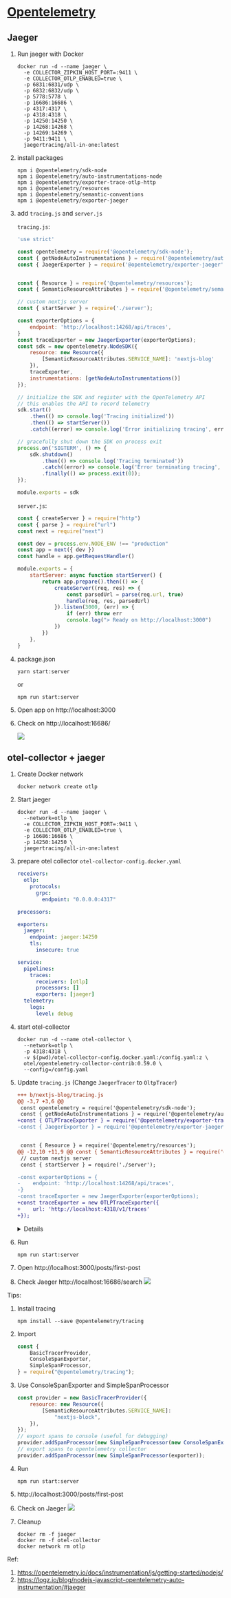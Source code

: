 # [Opentelemetry](https://signoz.io/blog/opentelemetry-nextjs/)

## Jaeger

1. Run jaeger with Docker
    ```
    docker run -d --name jaeger \
      -e COLLECTOR_ZIPKIN_HOST_PORT=:9411 \
      -e COLLECTOR_OTLP_ENABLED=true \
      -p 6831:6831/udp \
      -p 6832:6832/udp \
      -p 5778:5778 \
      -p 16686:16686 \
      -p 4317:4317 \
      -p 4318:4318 \
      -p 14250:14250 \
      -p 14268:14268 \
      -p 14269:14269 \
      -p 9411:9411 \
      jaegertracing/all-in-one:latest
    ```
1. install packages
    ```
    npm i @opentelemetry/sdk-node
    npm i @opentelemetry/auto-instrumentations-node
    npm i @opentelemetry/exporter-trace-otlp-http
    npm i @opentelemetry/resources
    npm i @opentelemetry/semantic-conventions
    npm i @opentelemetry/exporter-jaeger
    ```
1. add `tracing.js` and `server.js`

    `tracing.js`:

    ```js
    'use strict'

    const opentelemetry = require('@opentelemetry/sdk-node');
    const { getNodeAutoInstrumentations } = require('@opentelemetry/auto-instrumentations-node');
    const { JaegerExporter } = require('@opentelemetry/exporter-jaeger');


    const { Resource } = require('@opentelemetry/resources');
    const { SemanticResourceAttributes } = require('@opentelemetry/semantic-conventions');

    // custom nextjs server
    const { startServer } = require('./server');

    const exporterOptions = {
        endpoint: 'http://localhost:14268/api/traces',
    }
    const traceExporter = new JaegerExporter(exporterOptions);
    const sdk = new opentelemetry.NodeSDK({
        resource: new Resource({
            [SemanticResourceAttributes.SERVICE_NAME]: 'nextjs-blog'
        }),
        traceExporter,
        instrumentations: [getNodeAutoInstrumentations()]
    });

    // initialize the SDK and register with the OpenTelemetry API
    // this enables the API to record telemetry
    sdk.start()
        .then(() => console.log('Tracing initialized'))
        .then(() => startServer())
        .catch((error) => console.log('Error initializing tracing', error));

    // gracefully shut down the SDK on process exit
    process.on('SIGTERM', () => {
        sdk.shutdown()
            .then(() => console.log('Tracing terminated'))
            .catch((error) => console.log('Error terminating tracing', error))
            .finally(() => process.exit(0));
    });

    module.exports = sdk
    ```

    `server.js`:

    ```js
    const { createServer } = require("http")
    const { parse } = require("url")
    const next = require("next")

    const dev = process.env.NODE_ENV !== "production"
    const app = next({ dev })
    const handle = app.getRequestHandler()

    module.exports = {
        startServer: async function startServer() {
            return app.prepare().then(() => {
                createServer((req, res) => {
                    const parsedUrl = parse(req.url, true)
                    handle(req, res, parsedUrl)
                }).listen(3000, (err) => {
                    if (err) throw err
                    console.log("> Ready on http://localhost:3000")
                })
            })
        },
    }
    ```

1. package.json
    ```
    yarn start:server
    ```
    or

    ```
    npm run start:server
    ```
1. Open app on http://localhost:3000
1. Check on http://localhost:16686/

    ![](jaeger.png)

## otel-collector + jaeger

1. Create Docker network
    ```
    docker network create otlp
    ```
1. Start jaeger

    ```
    docker run -d --name jaeger \
      --network=otlp \
      -e COLLECTOR_ZIPKIN_HOST_PORT=:9411 \
      -e COLLECTOR_OTLP_ENABLED=true \
      -p 16686:16686 \
      -p 14250:14250 \
      jaegertracing/all-in-one:latest
    ```
1. prepare otel collector `otel-collector-config.docker.yaml`

    ```yaml
    receivers:
      otlp:
        protocols:
          grpc:
            endpoint: "0.0.0.0:4317"

    processors:

    exporters:
      jaeger:
        endpoint: jaeger:14250
        tls:
          insecure: true

    service:
      pipelines:
        traces:
          receivers: [otlp]
          processors: []
          exporters: [jaeger]
      telemetry:
        logs:
          level: debug
    ```
1. start otel-collector

    ```
    docker run -d --name otel-collector \
      --network=otlp \
      -p 4318:4318 \
      -v $(pwd)/otel-collector-config.docker.yaml:/config.yaml:z \
      otel/opentelemetry-collector-contrib:0.59.0 \
      --config=/config.yaml
    ```
1. Update `tracing.js` (Change `JaegerTracer` to `OltpTracer`)

    ```diff
    +++ b/nextjs-blog/tracing.js
    @@ -3,7 +3,6 @@
     const opentelemetry = require('@opentelemetry/sdk-node');
     const { getNodeAutoInstrumentations } = require('@opentelemetry/auto-instrumentations-node');
    +const { OTLPTraceExporter } = require('@opentelemetry/exporter-trace-otlp-http');
    -const { JaegerExporter } = require('@opentelemetry/exporter-jaeger');


     const { Resource } = require('@opentelemetry/resources');
    @@ -12,10 +11,9 @@ const { SemanticResourceAttributes } = require('@opentelemetry/semantic-conventi
     // custom nextjs server
     const { startServer } = require('./server');

    -const exporterOptions = {
    -    endpoint: 'http://localhost:14268/api/traces',
    -}
    -const traceExporter = new JaegerExporter(exporterOptions);
    +const traceExporter = new OTLPTraceExporter({
    +    url: 'http://localhost:4318/v1/traces'
    +});
    ```

    <details>

    ```js
    'use strict'

    const opentelemetry = require('@opentelemetry/sdk-node');
    const { getNodeAutoInstrumentations } = require('@opentelemetry/auto-instrumentations-node');
    const { OTLPTraceExporter } = require('@opentelemetry/exporter-trace-otlp-http');


    const { Resource } = require('@opentelemetry/resources');
    const { SemanticResourceAttributes } = require('@opentelemetry/semantic-conventions');

    // custom nextjs server
    const { startServer } = require('./server');

    const traceExporter = new OTLPTraceExporter({
        url: 'http://localhost:4318/v1/traces'
    });
    const sdk = new opentelemetry.NodeSDK({
        resource: new Resource({
            [SemanticResourceAttributes.SERVICE_NAME]: 'nextjs-blog'
        }),
        traceExporter,
        instrumentations: [getNodeAutoInstrumentations()]
    });

    // initialize the SDK and register with the OpenTelemetry API
    // this enables the API to record telemetry
    sdk.start()
        .then(() => console.log('Tracing initialized'))
        .then(() => startServer())
        .catch((error) => console.log('Error initializing tracing', error));

    // gracefully shut down the SDK on process exit
    process.on('SIGTERM', () => {
        sdk.shutdown()
            .then(() => console.log('Tracing terminated'))
            .catch((error) => console.log('Error terminating tracing', error))
            .finally(() => process.exit(0));
    });

    module.exports = sdk
    ```

    </details>

1. Run
    ```
    npm run start:server
    ```
1. Open http://localhost:3000/posts/first-post
1. Check Jaeger http://localhost:16686/search
    ![](jaeger-otel-collector.png)


Tips:

1. Install tracing
    ```
    npm install --save @opentelemetry/tracing
    ```
1. Import
    ```js
    const {
        BasicTracerProvider,
        ConsoleSpanExporter,
        SimpleSpanProcessor,
    } = require("@opentelemetry/tracing");
    ```
1. Use ConsoleSpanExporter and SimpleSpanProcessor
    ```js
    const provider = new BasicTracerProvider({
        resource: new Resource({
            [SemanticResourceAttributes.SERVICE_NAME]:
                "nextjs-block",
        }),
    });
    // export spans to console (useful for debugging)
    provider.addSpanProcessor(new SimpleSpanProcessor(new ConsoleSpanExporter()));
    // export spans to opentelemetry collector
    provider.addSpanProcessor(new SimpleSpanProcessor(exporter));
    ```
1. Run

    ```
    npm run start:server
    ```
1. http://localhost:3000/posts/first-post
1. Check on Jaeger
    ![](jaeger-otel-collector-2.png)
1. Cleanup

    ```
    docker rm -f jaeger
    docker rm -f otel-collector
    docker network rm otlp
    ```
Ref:
1. https://opentelemetry.io/docs/instrumentation/js/getting-started/nodejs/
1. https://logz.io/blog/nodejs-javascript-opentelemetry-auto-instrumentation/#jaeger
